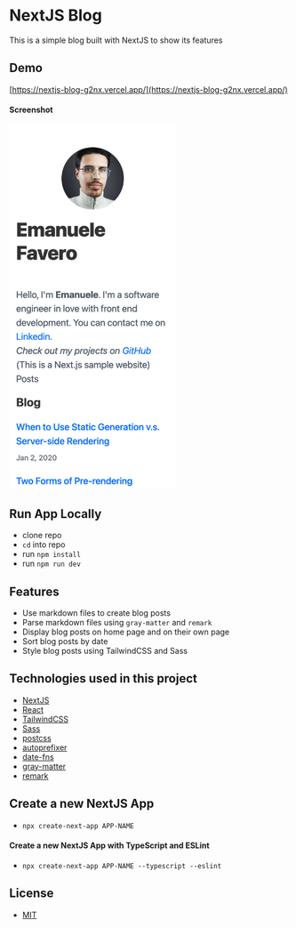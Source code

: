 # NextJS Blog

This is a simple blog built with NextJS to show its features

## Demo

[https://nextjs-blog-g2nx.vercel.app/](https://nextjs-blog-g2nx.vercel.app/)

#### Screenshot

<img src="screenshot.png" alt="screenshot" width="300">

## Run App Locally

- clone repo
- `cd` into repo
- run `npm install`
- run `npm run dev`

## Features

- Use markdown files to create blog posts
- Parse markdown files using `gray-matter` and `remark`
- Display blog posts on home page and on their own page
- Sort blog posts by date
- Style blog posts using TailwindCSS and Sass

## Technologies used in this project

- [NextJS](https://nextjs.org/)
- [React](https://reactjs.org/)
- [TailwindCSS](https://tailwindcss.com/)
- [Sass](https://sass-lang.com/)
- [postcss](https://postcss.org/)
- [autoprefixer](https://www.npmjs.com/package/autoprefixer)
- [date-fns](https://date-fns.org/)
- [gray-matter](https://www.npmjs.com/package/gray-matter)
- [remark](https://www.npmjs.com/package/remark)

## Create a new NextJS App

- `npx create-next-app APP-NAME`

#### Create a new NextJS App with TypeScript and ESLint

- `npx create-next-app APP-NAME --typescript --eslint`

## License

- [MIT](LICENSE.md)
